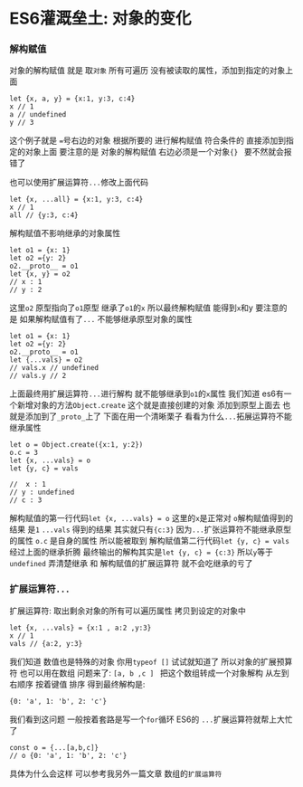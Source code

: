 # ES6灌溉垒土: 对象的变化

### 解构赋值

对象的解构赋值 就是 取`对象` 所有可遍历 没有被读取的属性，添加到指定的对象上面
```
let {x, a, y} = {x:1, y:3, c:4}
x // 1
a // undefined
y // 3
```
这个例子就是 `=`号右边的对象 根据所要的 进行解构赋值 符合条件的 直接添加到指定的对象上面
要注意的是 对象的解构赋值 右边必须是一个对象`{} ` 要不然就会报错了

也可以使用扩展运算符`...`修改上面代码
```
let {x, ...all} = {x:1, y:3, c:4}
x // 1
all // {y:3, c:4}
```
解构赋值不影响继承的对象属性 
```
let o1 = {x: 1}
let o2 ={y: 2}
o2.__proto__ = o1
let {x, y} = o2
// x : 1
// y : 2
```
这里`o2` 原型指向了`o1`原型 继承了`o1`的`x` 所以最终解构赋值 能得到`x`和y
要注意的是 如果解构赋值有了`...` 不能够继承原型对象的属性
```
let o1 = {x: 1}
let o2 ={y: 2}
o2.__proto__ = o1
let {...vals} = o2
// vals.x // undefined
// vals.y // 2
```
上面最终用扩展运算符`...`进行解构 就不能够继承到`o1`的`x`属性
我们知道 es6有一个新增对象的方法`Object.create` 这个就是直接创建的对象 添加到原型上面去 也就是添加到了`_proto_`上了
下面在用一个清晰栗子 看看为什么`...`拓展运算符不能继承属性
```
let o = Object.create({x:1, y:2})
o.c = 3
let {x, ...vals} = o
let {y, c} = vals

//  x : 1
// y : undefined
// c : 3
```
解构赋值的第一行代码`let {x, ...vals} = o` 这里的`x`是正常对 `o`解构赋值得到的结果 是`1`
`...vals` 得到的结果 其实就只有`{c:3}` 因为`...`扩张运算符不能继承原型的属性 `o.c` 是自身的属性 所以能被取到
解构赋值第二行代码`let {y, c} = vals` 经过上面的继承折腾 最终输出的解构其实是`let {y, c} = {c:3}`
所以`y`等于`undefined`
弄清楚继承 和 解构赋值的扩展运算符 就不会吃继承的亏了
### 扩展运算符`...`
扩展运算符: 取出剩余对象的所有可以遍历属性 拷贝到设定的对象中
```
let {x, ...vals} = {x:1 , a:2 ,y:3}
x // 1
vals // {a:2, y:3}
```
我们知道 数值也是特殊的对象 你用`typeof []` 试试就知道了
所以对象的扩展预算符 也可以用在数组
问题来了: `[a, b ,c ] ` 把这个数组转成一个对象解构 从左到右顺序 按着键值 排序
得到最终解构是:
```
{0: 'a', 1: 'b', 2: 'c'}
```
我们看到这问题 一般按着套路是写一个`for`循环
ES6的 `...`扩展运算符就帮上大忙了
```
const o = {...[a,b,c]}
// o {0: 'a', 1: 'b', 2: 'c'}
```
具体为什么会这样 可以参考我另外一篇文章 数组的`扩展运算符`
